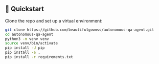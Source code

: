 ## 🚀 Quickstart

Clone the repo and set up a virtual environment:

```bash
git clone https://github.com/beautifulgownss/autonomous-qa-agent.git
cd autonomous-qa-agent
python3 -m venv venv
source venv/bin/activate
pip install -U pip
pip install -e .
pip install -r requirements.txt
